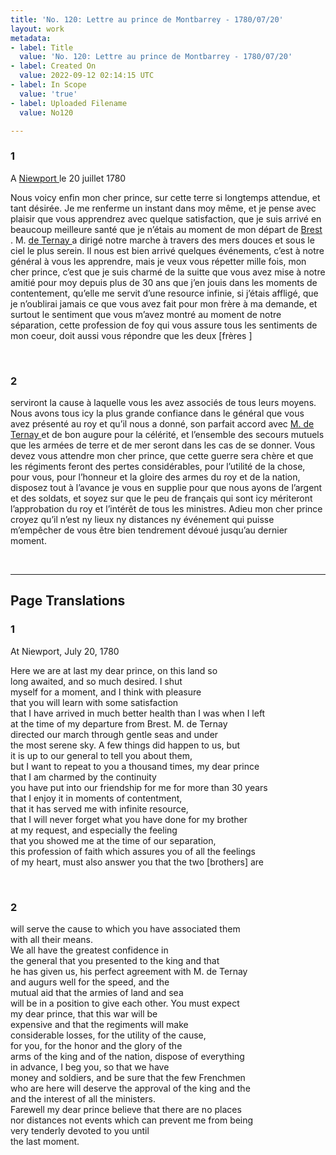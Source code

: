 ```yaml
---
title: 'No. 120: Lettre au prince de Montbarrey - 1780/07/20'
layout: work
metadata:
- label: Title
  value: 'No. 120: Lettre au prince de Montbarrey - 1780/07/20'
- label: Created On
  value: 2022-09-12 02:14:15 UTC
- label: In Scope
  value: 'true'
- label: Uploaded Filename
  value: No120

---
```

<div class="pages">
<div id="page-32541619">
<h3><a name="page-32541619">1</a></h3>
<div class="page-content">
<p>A  <a href="../subjects/32162887" title=" Niewport "> Niewport </a> le 20 juillet 1780</p>
<p>Nous voicy enfin mon cher prince, sur cette terre si <span class="line-break"> </span>longtemps attendue, et tant désirée. Je me renferme <span class="line-break"> </span>un instant dans moy même, et je pense avec plaisir <span class="line-break"> </span>que vous apprendrez avec quelque satisfaction, que <span class="line-break"> </span>je suis arrivé en beaucoup meilleure santé que je n’étais<span class="line-break"> </span>au moment de mon départ de <a href="../subjects/32162899" title=" Brest "> Brest </a>. M. <a href="../subjects/32162888" title=" de Ternay "> de Ternay </a><span class="line-break"> </span>a dirigé notre marche à travers des mers douces et sous le <span class="line-break"> </span>ciel le plus serein. Il nous est bien arrivé quelques <span class="line-break"> </span>événements, c’est à notre général à vous les apprendre, <span class="line-break"> </span>mais je veux vous répetter mille fois, mon cher <span class="line-break"> </span>prince, c’est que je suis charmé de la suitte que vous <span class="line-break"> </span>avez mise à notre amitié pour moy depuis plus de 30 ans <span class="line-break"> </span>que j’en jouis dans les moments de contentement, <span class="line-break"> </span>qu’elle me servit d’une resource infinie, si j’étais <span class="line-break"> </span>affligé, que je n’oublirai jamais ce que vous avez fait <span class="line-break"> </span>pour mon frère à ma demande, et surtout le sentiment <span class="line-break"> </span>que vous m’avez montré au moment de notre séparation, <span class="line-break"> </span>cette profession de foy qui vous assure tous les sentiments <span class="line-break"> </span>de mon coeur, doit aussi vous répondre que les deux <span class="unclear">[frères ]</span></p>
</div>
</div>
<br />
<div id="page-32541620">
<h3><a name="page-32541620">2</a></h3>
<div class="page-content">
<p>serviront la cause à laquelle vous les avez associés <span class="line-break"> </span>de tous leurs moyens. <span class="line-break"> </span>Nous avons tous icy la plus grande confiance dans <span class="line-break"> </span>le général que vous avez présenté au roy et qu’il <span class="line-break"> </span>nous a donné, son parfait accord avec <a href="../subjects/32162900" title=" M. de Ternay "> M. de Ternay </a><span class="line-break"> </span>et de bon augure pour la célérité, et l’ensemble des <span class="line-break"> </span>secours mutuels que les armées de terre et de mer <span class="line-break"> </span>seront dans les cas de se donner. Vous devez vous <span class="line-break"> </span>attendre mon cher prince, que cette guerre sera <span class="line-break"> </span>chère et que les régiments feront des pertes <span class="line-break"> </span>considérables, pour l’utilité de la chose, <span class="line-break"> </span>pour vous, pour l’honneur et la gloire des <span class="line-break"> </span>armes du roy et de la nation, disposez tout <span class="line-break"> </span>à l’avance je vous en supplie pour que nous ayons <span class="line-break"> </span>de l’argent et des soldats, et soyez sur que le peu de <span class="line-break"> </span>français qui sont icy mériteront l’approbation du roy <span class="line-break"> </span>et l’intérêt de tous les ministres. <span class="line-break"> </span>Adieu mon cher prince croyez qu’il n’est ny lieux <span class="line-break"> </span>ny distances ny événement qui puisse m’empêcher de vous <span class="line-break"> </span>être bien tendrement dévoué jusqu’au dernier <span class="line-break"> </span>moment. </p>
</div>
</div>
<br />
</div>
<hr />
<h2 class="divider">Page Translations</h2>
<div class="pages">
<div id="translation-32541619">
<h3>1</h3>
<div class="page-content">
<p>At Niewport, July 20, 1780</p>
<p>Here we are at last my dear prince, on this land so<br/>
long awaited, and so much desired. I shut <br/>
myself for a moment, and I think with pleasure <br/>
that you will learn with some satisfaction<br/>
that I have arrived in much better health than I was when I left<br/>
at the time of my departure from Brest. M. de Ternay<br/>
directed our march through gentle seas and under <br/>
the most serene sky. A few things did happen to us, but <br/>
it is up to our general to tell you about them,<br/>
but I want to repeat to you a thousand times, my dear prince<br/>
that I am charmed by the continuity <br/>
you have put into our friendship for me for more than 30 years<br/>
that I enjoy it in moments of contentment,<br/>
that it has served me with infinite resource, <br/>
that I will never forget what you have done for my brother <br/>
at my request, and especially the feeling<br/>
that you showed me at the time of our separation,<br/>
this profession of faith which assures you of all the feelings<br/>
of my heart, must also answer you that the two [brothers] are</p>
</div>
</div>
<br />
<div id="translation-32541620">
<h3>2</h3>
<div class="page-content">
<p>will serve the cause to which you have associated them<br/>
with all their means.<br/>
We all have the greatest confidence in<br/>
the general that you presented to the king and that <br/>
he has given us, his perfect agreement with M. de Ternay<br/>
and augurs well for the speed, and the<br/>
mutual aid that the armies of land and sea <br/>
will be in a position to give each other. You must expect<br/>
my dear prince, that this war will be<br/>
expensive and that the regiments will make <br/>
considerable losses, for the utility of the cause,<br/>
for you, for the honor and the glory of the<br/>
arms of the king and of the nation, dispose of everything<br/>
in advance, I beg you, so that we have <br/>
money and soldiers, and be sure that the few Frenchmen <br/>
who are here will deserve the approval of the king and the<br/>
and the interest of all the ministers.<br/>
Farewell my dear prince believe that there are no places<br/>
nor distances not events which can prevent me from being<br/>
very tenderly devoted to you until <br/>
the last moment.</p>
</div>
</div>
<br />
</div>
